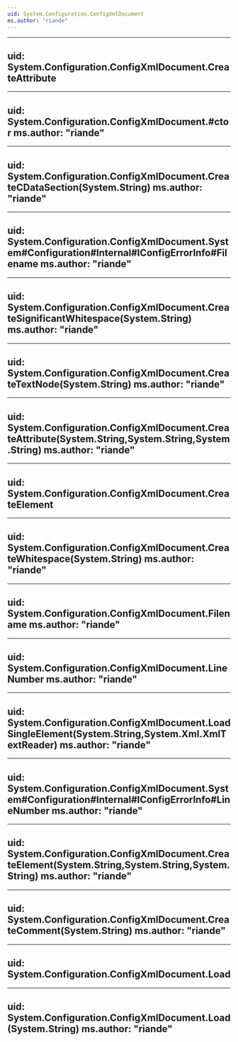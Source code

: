 ```yaml
---
uid: System.Configuration.ConfigXmlDocument
ms.author: "riande"
---
```


---
uid: System.Configuration.ConfigXmlDocument.CreateAttribute
---

---
uid: System.Configuration.ConfigXmlDocument.#ctor
ms.author: "riande"
---

---
uid: System.Configuration.ConfigXmlDocument.CreateCDataSection(System.String)
ms.author: "riande"
---

---
uid: System.Configuration.ConfigXmlDocument.System#Configuration#Internal#IConfigErrorInfo#Filename
ms.author: "riande"
---

---
uid: System.Configuration.ConfigXmlDocument.CreateSignificantWhitespace(System.String)
ms.author: "riande"
---

---
uid: System.Configuration.ConfigXmlDocument.CreateTextNode(System.String)
ms.author: "riande"
---

---
uid: System.Configuration.ConfigXmlDocument.CreateAttribute(System.String,System.String,System.String)
ms.author: "riande"
---

---
uid: System.Configuration.ConfigXmlDocument.CreateElement
---

---
uid: System.Configuration.ConfigXmlDocument.CreateWhitespace(System.String)
ms.author: "riande"
---

---
uid: System.Configuration.ConfigXmlDocument.Filename
ms.author: "riande"
---

---
uid: System.Configuration.ConfigXmlDocument.LineNumber
ms.author: "riande"
---

---
uid: System.Configuration.ConfigXmlDocument.LoadSingleElement(System.String,System.Xml.XmlTextReader)
ms.author: "riande"
---

---
uid: System.Configuration.ConfigXmlDocument.System#Configuration#Internal#IConfigErrorInfo#LineNumber
ms.author: "riande"
---

---
uid: System.Configuration.ConfigXmlDocument.CreateElement(System.String,System.String,System.String)
ms.author: "riande"
---

---
uid: System.Configuration.ConfigXmlDocument.CreateComment(System.String)
ms.author: "riande"
---

---
uid: System.Configuration.ConfigXmlDocument.Load
---

---
uid: System.Configuration.ConfigXmlDocument.Load(System.String)
ms.author: "riande"
---
